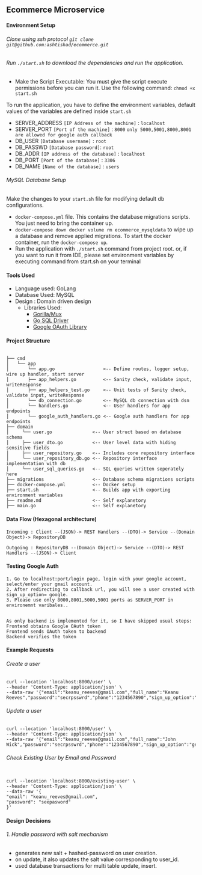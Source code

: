 ## Ecommerce Microservice

#### Environment Setup

###### Clone using ssh protocol `git clone git@github.com:ashtishad/ecommerce.git`
###### Run `./start.sh` to download the dependencies and run the application.
* Make the Script Executable: You must give the script execute permissions before you can run it. Use the following command:
  `chmod +x start.sh`


To run the application, you have to define the environment variables, default values of the variables are defined inside `start.sh`

- SERVER_ADDRESS    `[IP Address of the machine]` : `localhost`
- SERVER_PORT       `[Port of the machine]` : `8000` `only 5000,5001,8000,8001 are allowed for google auth callback`
- DB_USER           `[Database username]` : `root`
- DB_PASSWD         `[Database password]`: `root`
- DB_ADDR           `[IP address of the database]` : `localhost`
- DB_PORT           `[Port of the database]` : `3306`
- DB_NAME           `[Name of the database]` : `users`

###### MySQL Database Setup
Make the changes to your `start.sh` file for modifying default db configurations.
* `docker-compose.yml` file. This contains the database migrations scripts. You just need to bring the container up.
* `docker-compose down
  docker volume rm ecommerce_mysqldata` to wipe up a database and remove applied migrations.
  To start the docker container, run the `docker-compose up`.
* Run the application with `./start.sh` command from project root. or, if you want to run it from IDE, please set
  environment variables by executing command from start.sh on your terminal

#### Tools Used

* Language used: GoLang
* Database Used: MySQL
* Design       : Domain driven design
  * Libraries Used:
    * [Gorilla/Mux](https://github.com/gorilla/mux)
    * [Go SQL Driver](https://github.com/go-sql-driver/mysql)
    * [Google OAuth Library](golang.org/x/oauth2/google)

#### Project Structure
```

├── cmd
│   └── app
│       └── app.go                  <-- Define routes, logger setup, wire up handler, start server
│       ├── app_helpers.go          <-- Sanity check, validate input, writeResponse
│       ├── app_helpers_test.go     <-- Unit tests of Sanity check, validate input, writeResponse
│       └── db_connection.go        <-- MySQL db connection with dsn
│       └── handlers.go             <-- User handlers for app endpoints
│       └── google_auth_handlers.go <-- Google auth handlers for app endpoints
├── domain
│     └── user.go               <-- User struct based on database schema
│     ├── user_dto.go           <-- User level data with hiding sensitive fields
│     ├── user_repository.go    <-- Includes core repository interface
│     └── user_repository_db.go <-- Repository interface implementation with db
│     └── user_sql_queries.go   <-- SQL queries written seperately here
├── migrations                  <-- Database schema migrations scripts
├── docker-compose.yml          <-- Docker setup
├── start.sh                    <-- Builds app with exporting environment variables
├── readme.md                   <-- Self explanetory
├── main.go                     <-- Self explanetory

```


#### Data Flow (Hexagonal architecture)

    Incoming : Client --(JSON)-> REST Handlers --(DTO)-> Service --(Domain Object)-> RepositoryDB

    Outgoing : RepositoryDB --(Domain Object)-> Service --(DTO)-> REST Handlers --(JSON)-> Client

#### Testing Google Auth

```
1. Go to localhost:port/login page, login with your google account, select/enter your gmail account.
2. After redirecting to callback url, you will see a user created with sign_up_option= google.
3. Please use only 8000,8001,5000,5001 ports as SERVER_PORT in environemnt varibales..


As only backend is implemented for it, so I have skipped usual steps:
Frontend obtains Google OAuth token
Frontend sends OAuth token to backend
Backend verifies the token
```

#### Example Requests

###### Create a user

```
curl --location 'localhost:8000/user' \
--header 'Content-Type: application/json' \
--data-raw '{"email":"keanu_reeves@gmail.com","full_name":"Keanu Reeves","password":"secrpsswrd","phone":"1234567890","sign_up_option":"general"}'
```

###### Update a user

```
curl --location 'localhost:8000/user' \
--header 'Content-Type: application/json' \
--data-raw '{"email":"keanu_reeves@gmail.com","full_name":"John Wick","password":"secrpsswrd","phone":"1234567890","sign_up_option":"general"}'
```

###### Check Existing User by Email and Password

```

curl --location 'localhost:8000/existing-user' \
--header 'Content-Type: application/json' \
--data-raw '{
"email": "keanu_reeves@gmail.com",
"password": "seepasword"
}'

```

#### Design Decisions

###### 1. Handle password with salt mechanism

* generates new salt + hashed-password on user creation.
* on update, it also updates the salt value corresponding to user_id.
* used database transactions for multi table update, insert.
